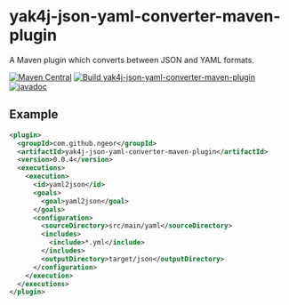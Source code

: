 # yak4j-json-yaml-converter-maven-plugin

A Maven plugin which converts between JSON and YAML formats.

[![Maven Central](https://img.shields.io/maven-central/v/com.github.ngeor/yak4j-json-yaml-converter-maven-plugin.svg?label=Maven%20Central)](https://central.sonatype.com/artifact/com.github.ngeor/yak4j-json-yaml-converter-maven-plugin/overview)
[![Build yak4j-json-yaml-converter-maven-plugin](https://github.com/ngeor/kamino/actions/workflows/build-plugins-yak4j-json-yaml-converter-maven-plugin.yml/badge.svg)](https://github.com/ngeor/kamino/actions/workflows/build-plugins-yak4j-json-yaml-converter-maven-plugin.yml)
[![javadoc](https://javadoc.io/badge2/com.github.ngeor/yak4j-json-yaml-converter-maven-plugin/javadoc.svg)](https://javadoc.io/doc/com.github.ngeor/yak4j-json-yaml-converter-maven-plugin)

## Example

```xml
<plugin>
  <groupId>com.github.ngeor</groupId>
  <artifactId>yak4j-json-yaml-converter-maven-plugin</artifactId>
  <version>0.0.4</version>
  <executions>
    <execution>
      <id>yaml2json</id>
      <goals>
        <goal>yaml2json</goal>
      </goals>
      <configuration>
        <sourceDirectory>src/main/yaml</sourceDirectory>
        <includes>
          <include>*.yml</include>
        </includes>
        <outputDirectory>target/json</outputDirectory>
      </configuration>
    </execution>
  </executions>
</plugin>
```
